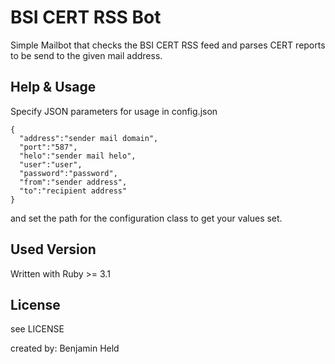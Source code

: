 # BSI CERT RSS Bot
Simple Mailbot that checks the BSI CERT RSS feed and parses CERT 
reports to be send to the given mail address.

## Help & Usage
Specify JSON parameters for usage in config.json
```
{
  "address":"sender mail domain",
  "port":"587",
  "helo":"sender mail helo",
  "user":"user",
  "password":"password",
  "from":"sender address",
  "to":"recipient address"
}
```
and set the path for the configuration class to get your values set.

## Used Version
Written with Ruby >= 3.1

## License
see LICENSE

created by: Benjamin Held
